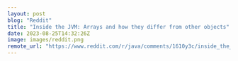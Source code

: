 ```yaml
---
layout: post
blog: "Reddit"
title: "Inside the JVM: Arrays and how they differ from other objects"
date: 2023-08-25T14:32:26Z
image: images/reddit.png
remote_url: "https://www.reddit.com/r/java/comments/1610y3c/inside_the_jvm_arrays_and_how_they_differ_from/"
---
```

